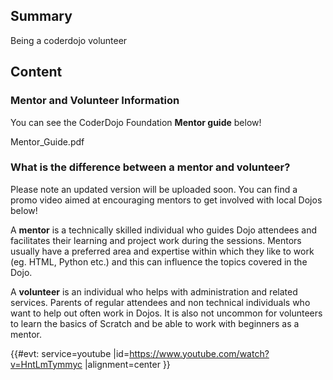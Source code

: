 ## Summary

 Being a coderdojo volunteer 

## Content

### Mentor and Volunteer Information

You can see the CoderDojo Foundation **Mentor guide** below\!

<pdf width="900" height="1200">Mentor\_Guide.pdf</pdf>

### What is the difference between a mentor and volunteer?

Please note an updated version will be uploaded soon. You can find a
promo video aimed at encouraging mentors to get involved with local
Dojos below\!

A **mentor** is a technically skilled individual who guides Dojo
attendees and facilitates their learning and project work during the
sessions. Mentors usually have a preferred area and expertise within
which they like to work (eg. HTML, Python etc.) and this can influence
the topics covered in the Dojo.

A **volunteer** is an individual who helps with administration and
related services. Parents of regular attendees and non technical
individuals who want to help out often work in Dojos. It is also not
uncommon for volunteers to learn the basics of Scratch and be able to
work with beginners as a mentor.

{{\#evt: service=youtube
|id=<https://www.youtube.com/watch?v=HntLmTymmyc> |alignment=center }}

